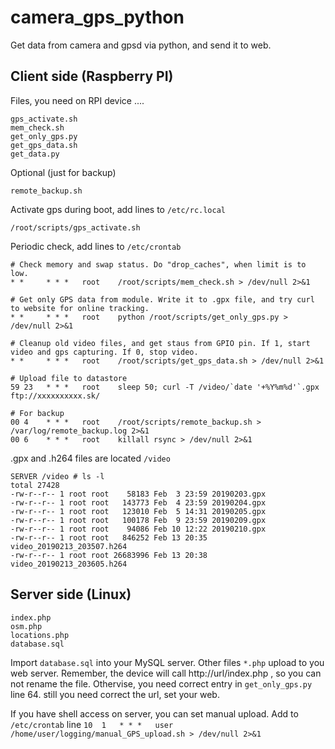 # camera_gps_python
Get data from camera and gpsd via python, and send it to web.

## Client side (Raspberry PI)
Files, you need on RPI device ....
```
gps_activate.sh
mem_check.sh
get_only_gps.py
get_gps_data.sh
get_data.py
```
Optional (just for backup)
```
remote_backup.sh
```
Activate gps during boot, add lines to ```/etc/rc.local```
```
/root/scripts/gps_activate.sh
```

Periodic check, add lines to ```/etc/crontab```
```
# Check memory and swap status. Do "drop_caches", when limit is to low.
* *     * * *   root    /root/scripts/mem_check.sh > /dev/null 2>&1

# Get only GPS data from module. Write it to .gpx file, and try curl to website for online tracking.
* *     * * *   root    python /root/scripts/get_only_gps.py > /dev/null 2>&1

# Cleanup old video files, and get staus from GPIO pin. If 1, start video and gps capturing. If 0, stop video.
* *     * * *   root    /root/scripts/get_gps_data.sh > /dev/null 2>&1

# Upload file to datastore  
59 23   * * *   root    sleep 50; curl -T /video/`date '+%Y%m%d'`.gpx ftp://xxxxxxxxxx.sk/

# For backup
00 4    * * *   root    /root/scripts/remote_backup.sh > /var/log/remote_backup.log 2>&1
00 6    * * *   root    killall rsync > /dev/null 2>&1
```
.gpx and .h264 files are located ```/video```
```
SERVER /video # ls -l
total 27428
-rw-r--r-- 1 root root    58183 Feb  3 23:59 20190203.gpx
-rw-r--r-- 1 root root   143773 Feb  4 23:59 20190204.gpx
-rw-r--r-- 1 root root   123010 Feb  5 14:31 20190205.gpx
-rw-r--r-- 1 root root   100178 Feb  9 23:59 20190209.gpx
-rw-r--r-- 1 root root    94086 Feb 10 12:22 20190210.gpx
-rw-r--r-- 1 root root   846252 Feb 13 20:35 video_20190213_203507.h264
-rw-r--r-- 1 root root 26683996 Feb 13 20:38 video_20190213_203605.h264
```
## Server side (Linux)
```
index.php
osm.php
locations.php
database.sql
```
Import ```database.sql``` into your MySQL server.
Other files ```*.php``` upload to you web server. Remember, the device will call http://url/index.php , so you can not rename the file. Othervise, you need correct entry in ```get_only_gps.py``` line 64. still you need correct the url, set your web.

If you have shell access on server, you can set manual upload.
Add to ```/etc/crontab``` line
```10  1   * * *   user    /home/user/logging/manual_GPS_upload.sh > /dev/null 2>&1```
